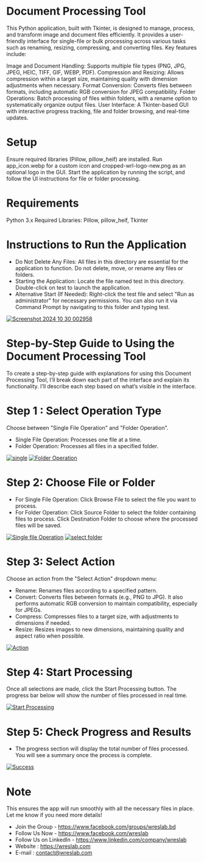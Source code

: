 # Document Processing Tool
This Python application, built with Tkinter, is designed to manage, process, and transform image and document files efficiently. It provides a user-friendly interface for single-file or bulk processing across various tasks such as renaming, resizing, compressing, and converting files. Key features include:

Image and Document Handling: Supports multiple file types (PNG, JPG, JPEG, HEIC, TIFF, GIF, WEBP, PDF).
Compression and Resizing: Allows compression within a target size, maintaining quality with dimension adjustments when necessary.
Format Conversion: Converts files between formats, including automatic RGB conversion for JPEG compatibility.
Folder Operations: Batch processing of files within folders, with a rename option to systematically organize output files.
User Interface: A Tkinter-based GUI with interactive progress tracking, file and folder browsing, and real-time updates.

# Setup
Ensure required libraries (Pillow, pillow_heif) are installed. Run app_icon.webp for a custom icon and cropped-wrl-logo-new.png as an optional logo in the GUI. Start the application by running the script, and follow the UI instructions for file or folder processing.

# Requirements
Python 3.x
Required Libraries: Pillow, pillow_heif, Tkinter

# Instructions to Run the Application
* Do Not Delete Any Files: All files in this directory are essential for the application to function. Do not delete, move, or rename any files or folders.
* Starting the Application: Locate the file named test in this directory. Double-click on test to launch the application.
* Alternative Start (If Needed): Right-click the test file and select "Run as administrator" for necessary permissions. You can also run it via Command Prompt by navigating to this folder and typing test.

<a href="https://gifyu.com/image/SODWT"><img src="https://s1.gifyu.com/images/SODWT.png" alt="Screenshot 2024 10 30 002958" border="0" /></a>

# Step-by-Step Guide to Using the Document Processing Tool
To create a step-by-step guide with explanations for using this Document Processing Tool, I’ll break down each part of the interface and explain its functionality. I’ll describe each step based on what’s visible in the interface.

# Step 1 : Select Operation Type
Choose between "Single File Operation" and "Folder Operation".
* Single File Operation: Processes one file at a time.
* Folder Operation: Processes all files in a specified folder.

<a href="https://gifyu.com/image/SODhR"><img src="https://s1.gifyu.com/images/SODhR.png" alt="single" border="0"></a>
<a href="https://gifyu.com/image/SODhi"><img src="https://s1.gifyu.com/images/SODhi.png" alt="Folder Operation" border="0"></a>

# Step 2: Choose File or Folder
* For Single File Operation: Click Browse File to select the file you want to process.
* For Folder Operation: Click Source Folder to select the folder containing files to process. Click Destination Folder to choose where the processed files will be saved.

<a href="https://gifyu.com/image/SODqL"><img src="https://s11.gifyu.com/images/SODqL.png" alt="Single file Operation" border="0"></a>
<a href="https://gifyu.com/image/SODqb"><img src="https://s1.gifyu.com/images/SODqb.png" alt="select folder" border="0"></a>

# Step 3: Select Action
Choose an action from the "Select Action" dropdown menu:
* Rename: Renames files according to a specified pattern.
* Convert: Converts files between formats (e.g., PNG to JPG). It also performs automatic RGB conversion to maintain compatibility, especially for JPEGs.
* Compress: Compresses files to a target size, with adjustments to dimensions if needed.
* Resize: Resizes images to new dimensions, maintaining quality and aspect ratio when possible.

<a href="https://gifyu.com/image/SOD7V"><img src="https://s11.gifyu.com/images/SOD7V.png" alt="Action" border="0" /></a>

# Step 4: Start Processing
Once all selections are made, click the Start Processing button. The progress bar below will show the number of files processed in real time.

<a href="https://gifyu.com/image/SODIF"><img src="https://s11.gifyu.com/images/SODIF.png" alt="Start Processing" border="0" /></a>

# Step 5: Check Progress and Results
* The progress section will display the total number of files processed. You will see a summary once the process is complete.

<a href="https://gifyu.com/image/SODdx"><img src="https://s1.gifyu.com/images/SODdx.png" alt="Success" border="0" /></a>

# Note
This ensures the app will run smoothly with all the necessary files in place. Let me know if you need more details!
* Join the Group - https://www.facebook.com/groups/wreslab.bd
* Follow Us Now - https://www.facebook.com/wreslab
* Follow Us on LinkedIn - https://www.linkedin.com/company/wreslab
* Website : https://wreslab.com
* E-mail : contact@wreslab.com

